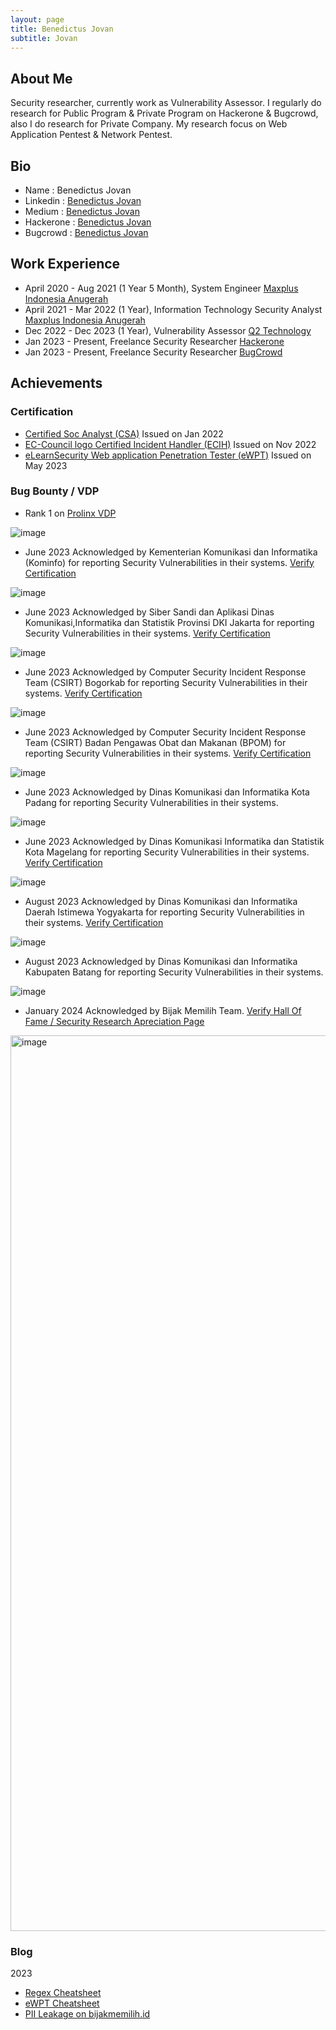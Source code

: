```yaml
---
layout: page
title: Benedictus Jovan
subtitle: Jovan
---
```


## About Me
Security researcher, currently work as Vulnerability Assessor. I regularly do research for Public Program & Private Program on Hackerone & Bugcrowd, also I do research for Private Company. My research focus on Web Application Pentest & Network Pentest.

## Bio

- Name : Benedictus Jovan
- Linkedin : [Benedictus Jovan](https://linkedin.com/in/benedictus-jovan)
- Medium : [Benedictus Jovan](https://medium.com/@0x4a6f76616e)
- Hackerone : [Benedictus Jovan](https://hackerone.com/eneri)
- Bugcrowd : [Benedictus Jovan](https://bugcrowd.com/ener1)

## Work Experience
- April 2020 - Aug 2021 (1 Year 5 Month), System Engineer [Maxplus Indonesia Anugerah](https://www.maxplus.co.id/)
- April 2021 - Mar 2022 (1 Year), Information Technology Security Analyst [Maxplus Indonesia Anugerah](https://www.maxplus.co.id/)
- Dec 2022 - Dec 2023 (1 Year), Vulnerability Assessor [Q2 Technology](https://www.q2.co.id/)
- Jan 2023 - Present, Freelance Security Researcher [Hackerone](https://hackerone.com/)
- Jan 2023 - Present, Freelance Security Researcher [BugCrowd](https://bugcrowd.com/)

## Achievements

### Certification
- [Certified Soc Analyst (CSA)](https://aspen.eccouncil.org/VerifyBadge?type=certification&a=yepEm8QXJtgk+yJPaIJuMHjPRQOduyqCKZ1+DcmBF7g=) Issued on Jan 2022
- [EC-Council logo Certified Incident Handler (ECIH)](https://aspen.eccouncil.org/VerifyBadge?type=certification&a=4OH+ykaGjxfL70wE4VRhcBr2ilzTU/loIoSqLQqmtIs=) Issued on Nov 2022
- [eLearnSecurity Web application Penetration Tester (eWPT)](https://verified.elearnsecurity.com/certificates/f7606fd8-3c1c-48fe-9dde-67b1a6ed7880) Issued on May 2023


### Bug Bounty / VDP
- Rank 1 on [Prolinx VDP](https://hackerone.com/prolinx-vdp/thanks?type=team)
  
![image](https://github.com/ener1-s3c/ener1-s3c.github.io/assets/29269177/69e58d89-5b7c-4b92-aacb-05eafcc416da)

- June 2023 Acknowledged by Kementerian Komunikasi dan Informatika (Kominfo) for reporting Security Vulnerabilities in their systems. [Verify Certification](https://simaya.kominfo.go.id/tte/334b75b8-e1d7-4b99-9d33-2253001e6d02)

![image](https://github.com/ener1-s3c/ener1-s3c.github.io/assets/29269177/ade4174b-69b9-4527-a00f-4bac27839956)

- June 2023 Acknowledged by Siber Sandi dan Aplikasi Dinas Komunikasi,Informatika dan Statistik Provinsi DKI Jakarta for reporting Security Vulnerabilities in their systems. [Verify Certification](https://soc.jakarta.go.id//certificate/view?token=$2y$13$VLV1SapCenTQX2smbiw7weyalqI9tEcUhFL91UeKKQfnTp532OKGu)

![image](https://github.com/ener1-s3c/ener1-s3c.github.io/assets/29269177/cc166b3e-1bd9-4804-a5b2-1a6503cc594b)

- June 2023 Acknowledged by Computer Security Incident Response Team (CSIRT) Bogorkab for reporting Security Vulnerabilities in their systems. [Verify Certification](https://esign.bogorkab.go.id/view/0G638zPk8BHpCe2bQaSKmlq4VAbLemU2)

![image](https://github.com/ener1-s3c/ener1-s3c.github.io/assets/29269177/ed5cc60f-cab9-4978-9e8c-f8c4e650827a)

- June 2023 Acknowledged by Computer Security Incident Response Team (CSIRT) Badan Pengawas Obat dan Makanan (BPOM) for reporting Security Vulnerabilities in their systems. [Verify Certification](https://srikandi.arsip.go.id/result/F_1686604602JYXtsfuILzWx0EvHGCm3sp6KgInjTBKwQjhc5lNG.pdf)

![image](https://github.com/ener1-s3c/ener1-s3c.github.io/assets/29269177/41b406ff-017f-4008-8a70-4dd8bc1dfc02)

- June 2023 Acknowledged by Dinas Komunikasi dan Informatika Kota Padang for reporting Security Vulnerabilities in their systems. 

![image](https://github.com/ener1-s3c/ener1-s3c.github.io/assets/29269177/91058bf5-3d64-48a8-afa4-35ed6d778be4)

- June 2023 Acknowledged by Dinas Komunikasi Informatika dan Statistik Kota Magelang for reporting Security Vulnerabilities in their systems. [Verify Certification](https://spandista.diskominsta.magelangkota.go.id/surat.php?rand=MTM2)

![image](https://github.com/ener1-s3c/ener1-s3c.github.io/assets/29269177/0f5c0362-5636-40ff-95bd-82b8e6461756)

- August 2023 Acknowledged by Dinas Komunikasi dan Informatika Daerah Istimewa Yogyakarta for reporting Security Vulnerabilities in their systems. [Verify Certification](https://sadewa.jogjaprov.go.id/pdf?id=U2FsdGVkX18rs1L2a3S4hUYquxxynbhNMAtD3fFkSRYf9aeF17gfAz185APQrtb3jFQqcK8gxwQCxoQcnQJW6b0VjpBB8Ae1Q2u3A4le1Q2u3A4l)

![image](https://github.com/ener1-s3c/ener1-s3c.github.io/assets/29269177/cfe3a753-8292-477e-8b0a-4db7f9f8d2a7)

- August 2023 Acknowledged by Dinas Komunikasi dan Informatika Kabupaten Batang for reporting Security Vulnerabilities in their systems. 

![image](https://github.com/ener1-s3c/ener1-s3c.github.io/assets/29269177/fb8e9747-a54d-4728-8d5e-bd15608eeb05)

- January 2024 Acknowledged by Bijak Memilih Team. [Verify Hall Of Fame / Security Research Apreciation Page](https://www.bijakmemilih.id/apresiasi-keamanan)

<img width="1433" alt="image" src="https://github.com/ener1-s3c/ener1-s3c.github.io/assets/29269177/29a33028-2e62-4318-9ebf-a69b283dc72c">





### Blog
2023
- [Regex Cheatsheet](https://0x4a6f76616e.medium.com/regex-stuff-ef8ffa32a2c9)
- [eWPT Cheatsheet](https://0x4a6f76616e.medium.com/ewpt-short-journey-note-15e6c7326157)
- [PII Leakage on bijakmemilih.id](https://0x4a6f76616e.medium.com/pii-leakage-on-bijakmemilih-id-3c5835e5ee8c)

